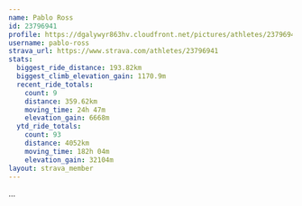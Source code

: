 ```yaml
---
name: Pablo Ross
id: 23796941
profile: https://dgalywyr863hv.cloudfront.net/pictures/athletes/23796941/14615399/1/large.jpg
username: pablo-ross
strava_url: https://www.strava.com/athletes/23796941
stats:
  biggest_ride_distance: 193.82km
  biggest_climb_elevation_gain: 1170.9m
  recent_ride_totals:
    count: 9
    distance: 359.62km
    moving_time: 24h 47m
    elevation_gain: 6668m
  ytd_ride_totals:
    count: 93
    distance: 4052km
    moving_time: 182h 04m
    elevation_gain: 32104m
layout: strava_member
--- 
```

...
